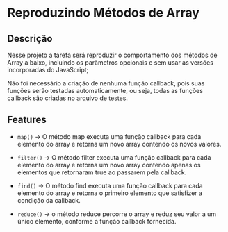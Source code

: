 # Reproduzindo Métodos de Array

## Descrição

Nesse projeto a tarefa será reproduzir o comportamento dos métodos de Array a baixo, incluindo os parâmetros opcionais e sem usar as versões incorporadas do JavaScript;

Não foi necessário a criação de nenhuma função callback, pois suas funções serão testadas automaticamente, ou seja, todas as funções callback são criadas no arquivo de testes.

## Features

- `map()` -> O método map executa uma função callback para cada elemento do array e retorna um novo array contendo os novos valores.

- `filter()` -> O método filter executa uma função callback para cada elemento do array e retorna um novo array contendo apenas os elementos que retornaram true ao passarem pela callback.

- `find()` -> O método find executa uma função callback para cada elemento do array e retorna o primeiro elemento que satisfizer a condição da callback.

- `reduce()` -> o método reduce percorre o array e reduz seu valor a um único elemento, conforme a função callback fornecida.
